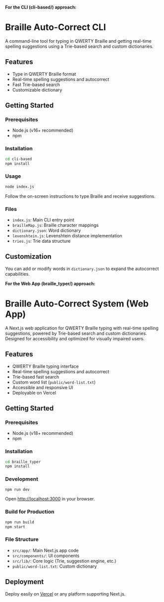 **For the CLI (cli-based/) approach:**

# Braille Auto-Correct CLI

A command-line tool for typing in QWERTY Braille and getting real-time spelling suggestions using a Trie-based search and custom dictionaries.

## Features

- Type in QWERTY Braille format
- Real-time spelling suggestions and autocorrect
- Fast Trie-based search
- Customizable dictionary

## Getting Started

### Prerequisites

- Node.js (v16+ recommended)
- npm

### Installation

```bash
cd cli-based
npm install
```

### Usage

```bash
node index.js
```

Follow the on-screen instructions to type Braille and receive suggestions.

### Files

- `index.js`: Main CLI entry point
- `brailleMap.js`: Braille character mappings
- `dictionary.json`: Word dictionary
- `levenshtein.js`: Levenshtein distance implementation
- `tries.js`: Trie data structure

## Customization

You can add or modify words in `dictionary.json` to expand the autocorrect capabilities.


**For the Web App (braille_typer/) approach:**

# Braille Auto-Correct System (Web App)

A Next.js web application for QWERTY Braille typing with real-time spelling suggestions, powered by Trie-based search and custom dictionaries. Designed for accessibility and optimized for visually impaired users.

## Features

- QWERTY Braille typing interface
- Real-time spelling suggestions and autocorrect
- Trie-based fast search
- Custom word list (`public/word-list.txt`)
- Accessible and responsive UI
- Deployable on Vercel

## Getting Started

### Prerequisites

- Node.js (v18+ recommended)
- npm

### Installation

```bash
cd braille_typer
npm install
```

### Development

```bash
npm run dev
```

Open [http://localhost:3000](http://localhost:3000) in your browser.

### Build for Production

```bash
npm run build
npm start
```

### File Structure

- `src/app/`: Main Next.js app code
- `src/components/`: UI components
- `src/lib/`: Core logic (Trie, suggestion engine, etc.)
- `public/word-list.txt`: Custom dictionary

## Deployment

Deploy easily on [Vercel](https://braille-typing.vercel.app/) or any platform supporting Next.js.
